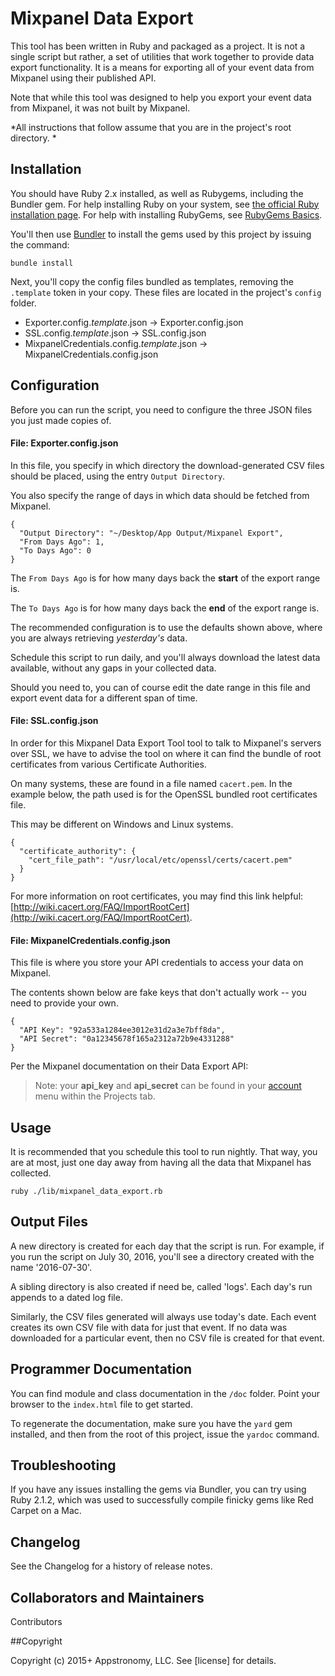 # Mixpanel Data Export 
This tool has been written in Ruby and packaged as a project.  It is not a single script but rather, a set of utilities that work together to provide data export functionality. It is a means for exporting all of your event data from Mixpanel using their published API.

Note that while this tool was designed to help you export your event data from Mixpanel, it was not built by Mixpanel. 

*All instructions that follow assume that you are in the project's root directory.
*
## Installation

You should have Ruby 2.x installed, as well as Rubygems, including the Bundler gem. For help installing Ruby on your system, see [the official Ruby installation page](https://www.ruby-lang.org/en/documentation/installation/). For help with installing RubyGems, see [RubyGems Basics](http://guides.rubygems.org/rubygems-basics/).

You'll then use [Bundler](http://bundler.io) to install the gems used by this project by issuing the command:

`bundle install`

Next, you'll copy the config files bundled as templates, removing the `.template` token in your copy. These files are located in the project's `config` folder.

* Exporter.config.*template*.json → Exporter.config.json
* SSL.config.*template*.json → SSL.config.json
* MixpanelCredentials.config.*template*.json → MixpanelCredentials.config.json

## Configuration

Before you can run the script, you need to configure the three JSON files you just made copies of.

#### File: Exporter.config.json

In this file, you specify in which directory the download-generated CSV files should be placed, using the entry `Output Directory`.

You also specify the range of days in which data should be fetched from Mixpanel.

```
{
  "Output Directory": "~/Desktop/App Output/Mixpanel Export",
  "From Days Ago": 1,
  "To Days Ago": 0
}
```

The `From Days Ago` is for how many days back the **start** of the export range is.

The `To Days Ago` is for how many days back the **end** of the export range is.

The recommended configuration is to use the defaults shown above, where you are always retrieving *yesterday's* data. 

Schedule this script to run daily, and you'll always download the latest data available, without any gaps in your collected data.

Should you need to, you can of course edit the date range in this file and export event data for a different span of time.

#### File: SSL.config.json

In order for this Mixpanel Data Export Tool tool to talk to Mixpanel's servers over SSL, we have to advise the tool on where it can find the bundle of root certificates from various Certificate Authorities.

On many systems, these are found in a file named `cacert.pem`. In the example below, the path used is for the OpenSSL bundled root certificates file.

This may be different on Windows and Linux systems.

```
{
  "certificate_authority": {
    "cert_file_path": "/usr/local/etc/openssl/certs/cacert.pem"
  }
}
```

For more information on root certificates, you may find this link helpful: [http://wiki.cacert.org/FAQ/ImportRootCert](http://wiki.cacert.org/FAQ/ImportRootCert).


#### File: MixpanelCredentials.config.json

This file is where you store your API credentials to access your data on Mixpanel.

The contents shown below are fake keys that don't actually work -- you need to provide your own.

```
{
  "API Key": "92a533a1284ee3012e31d2a3e7bff8da",
  "API Secret": "0a12345678f165a2312a72b9e4331288"
}
```

Per the Mixpanel documentation on their Data Export API:

> Note: your **api_key** and **api_secret** can be found in your [account](https://mixpanel.com/account/) menu within the Projects tab.


## Usage
It is recommended that you schedule this tool to run nightly. That way, you are at most, just one day away from having all the data that Mixpanel has collected.

`ruby ./lib/mixpanel_data_export.rb`

## Output Files

A new directory is created for each day that the script is run. For example, if you run the script on July 30, 2016, you'll see a directory created with the name '2016-07-30'.

A sibling directory is also created if need be, called 'logs'. Each day's run appends to a dated log file. 

Similarly, the CSV files generated will always use today's date. Each event creates its own CSV file with data for just that event. If no data was downloaded for a particular event, then no CSV file is created for that event.

## Programmer Documentation
You can find module and class documentation in the `/doc` folder. Point your browser to the `index.html` file to get started.

To regenerate the documentation, make sure you have the `yard` gem installed, and then from the root of this project, issue the `yardoc` command.

## Troubleshooting

If you have any issues installing the gems via Bundler, you can try using Ruby 2.1.2, which was used to successfully compile finicky gems like Red Carpet on a Mac.

## Changelog

See the Changelog for a history of release notes.

## Collaborators and Maintainers

Contributors

##Copyright

Copyright (c) 2015+ Appstronomy, LLC. See [license] for details.
